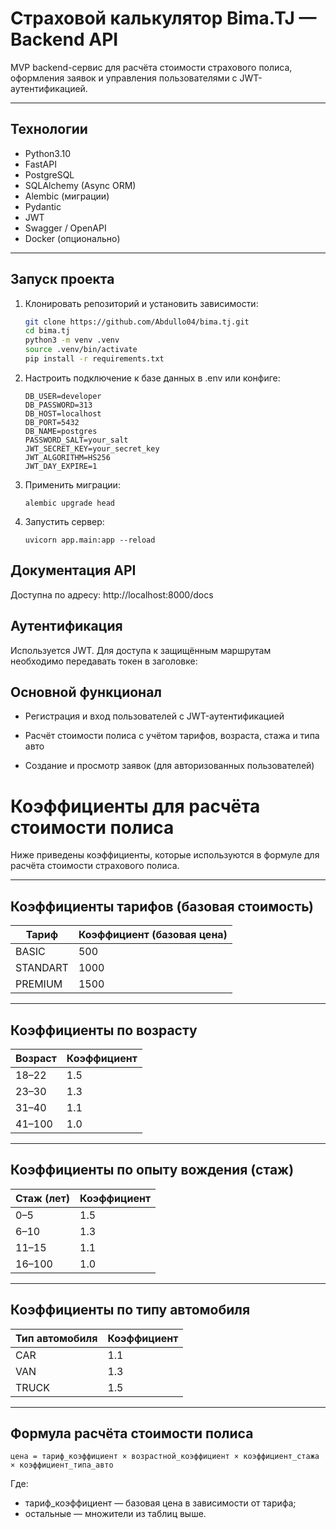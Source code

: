 # Страховой калькулятор Bima.TJ — Backend API

MVP backend-сервис для расчёта стоимости страхового полиса, оформления заявок и управления пользователями с JWT-аутентификацией.

---

## Технологии
- Python3.10
- FastAPI  
- PostgreSQL  
- SQLAlchemy (Async ORM)  
- Alembic (миграции)  
- Pydantic  
- JWT  
- Swagger / OpenAPI  
- Docker (опционально)  

---

## Запуск проекта

1. Клонировать репозиторий и установить зависимости:
   ```bash
   git clone https://github.com/Abdullo04/bima.tj.git
   cd bima.tj
   python3 -m venv .venv
   source .venv/bin/activate
   pip install -r requirements.txt
   ```

2. Настроить подключение к базе данных в .env или конфиге:
   ```
   DB_USER=developer
   DB_PASSWORD=313
   DB_HOST=localhost
   DB_PORT=5432
   DB_NAME=postgres
   PASSWORD_SALT=your_salt
   JWT_SECRET_KEY=your_secret_key
   JWT_ALGORITHM=HS256
   JWT_DAY_EXPIRE=1
   ```
3. Применить миграции:
   ```
   alembic upgrade head
   ```
4. Запустить сервер:
   ```
   uvicorn app.main:app --reload
   ```

## Документация API

Доступна по адресу:
http://localhost:8000/docs

## Аутентификация

Используется JWT. Для доступа к защищённым маршрутам необходимо передавать токен в заголовке:

## Основной функционал

* Регистрация и вход пользователей с JWT-аутентификацией

* Расчёт стоимости полиса с учётом тарифов, возраста, стажа и типа авто

* Создание и просмотр заявок (для авторизованных пользователей)

# Коэффициенты для расчёта стоимости полиса

Ниже приведены коэффициенты, которые используются в формуле для расчёта стоимости страхового полиса.

---

## Коэффициенты тарифов (базовая стоимость)

| Тариф     | Коэффициент (базовая цена) |
|-----------|----------------------------|
| BASIC     | 500                        |
| STANDART  | 1000                       |
| PREMIUM   | 1500                       |

---

## Коэффициенты по возрасту

| Возраст       | Коэффициент |
|---------------|-------------|
| 18–22         | 1.5         |
| 23–30         | 1.3         |
| 31–40         | 1.1         |
| 41–100        | 1.0         |

---

## Коэффициенты по опыту вождения (стаж)

| Стаж (лет)    | Коэффициент |
|---------------|-------------|
| 0–5           | 1.5         |
| 6–10          | 1.3         |
| 11–15         | 1.1         |
| 16–100        | 1.0         |

---

## Коэффициенты по типу автомобиля

| Тип автомобиля | Коэффициент |
|----------------|-------------|
| CAR            | 1.1         |
| VAN            | 1.3         |
| TRUCK          | 1.5         |

---

## Формула расчёта стоимости полиса
```
цена = тариф_коэффициент × возрастной_коэффициент × коэффициент_стажа × коэффициент_типа_авто
```


Где:
- тариф_коэффициент — базовая цена в зависимости от тарифа;
- остальные — множители из таблиц выше.

